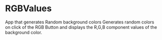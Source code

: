 # RGBValues

App that generates Random background colors 
Generates random colors on click of the RGB Button and displays the R,G,B component values of the background color.
